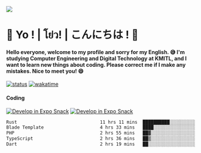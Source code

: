 <a href="#">
  <img src="https://user-images.githubusercontent.com/53619535/207896410-fee92aa4-65f2-4b27-91d3-86f8424178d3.gif" />
</a>

# 👋 Yo ! | โย่ว! | こんにちは ! 👋

<h4>Hello everyone, welcome to my profile and sorry for my English. 😅
I'm studying Computer Engineering and Digital Technology at KMITL, and I want to learn new things about coding. Please correct me if I make any mistakes. Nice to meet you! 😄</h4>

[![status](https://img.shields.io/badge/Freelance_status-Not_Avaliable-red)](https://whyzotee.vercel.app)
[![wakatime](https://wakatime.com/badge/user/3ff4daa0-dc37-4cca-9446-11cce239b396.svg)](https://wakatime.com/@3ff4daa0-dc37-4cca-9446-11cce239b396)

#### Coding
[![Develop in Expo Snack](https://img.shields.io/badge/Flutter-119EFF.svg?style=for-the-badge&logo=flutter&labelColor=FFF&logoColor=119EFF)](https://flutter.dev/)
[![Develop in Expo Snack](https://img.shields.io/badge/Expo-000.svg?style=for-the-badge&logo=EXPO&labelColor=FFF&logoColor=000)](https://expo.dev/)

<!--START_SECTION:waka-->

```txt
Rust                               11 hrs 11 mins  ██████████░░░░░░░░░░░░░░░   39.55 %
Blade Template                     4 hrs 33 mins   ████░░░░░░░░░░░░░░░░░░░░░   16.11 %
PHP                                2 hrs 55 mins   ██▓░░░░░░░░░░░░░░░░░░░░░░   10.33 %
TypeScript                         2 hrs 36 mins   ██▒░░░░░░░░░░░░░░░░░░░░░░   09.20 %
Dart                               2 hrs 19 mins   ██░░░░░░░░░░░░░░░░░░░░░░░   08.20 %
```

<!--END_SECTION:waka-->
